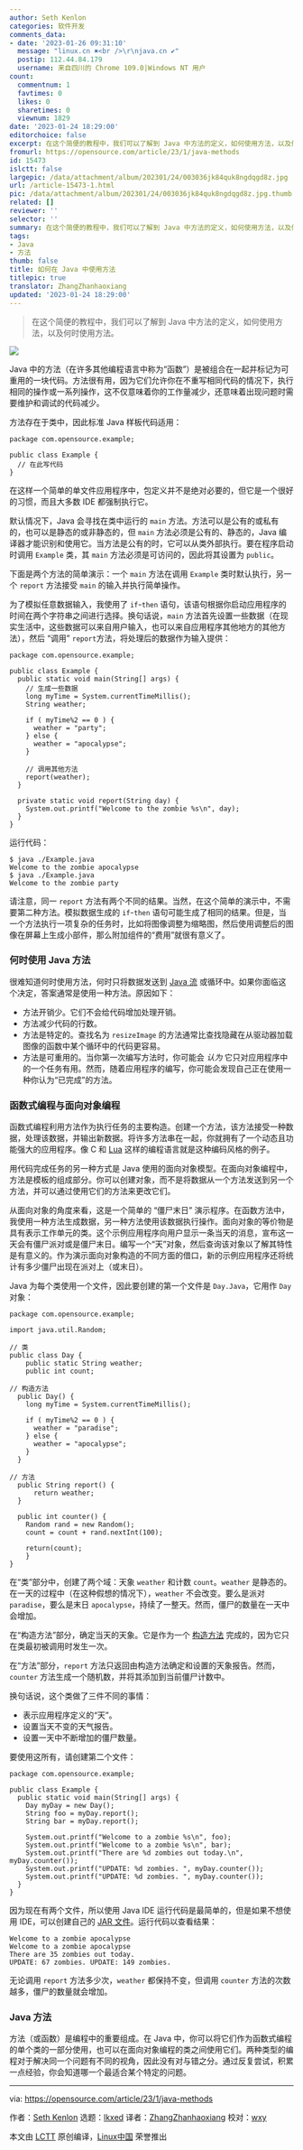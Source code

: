 ```yaml
---
author: Seth Kenlon
categories: 软件开发
comments_data:
- date: '2023-01-26 09:31:10'
  message: "linux.cn ✖<br />\r\njava.cn ✔"
  postip: 112.44.84.179
  username: 来自四川的 Chrome 109.0|Windows NT 用户
count:
  commentnum: 1
  favtimes: 0
  likes: 0
  sharetimes: 0
  viewnum: 1829
date: '2023-01-24 18:29:00'
editorchoice: false
excerpt: 在这个简便的教程中，我们可以了解到 Java 中方法的定义，如何使用方法，以及何时使用方法。
fromurl: https://opensource.com/article/23/1/java-methods
id: 15473
islctt: false
largepic: /data/attachment/album/202301/24/003036jk84quk8ngdqgd8z.jpg
url: /article-15473-1.html
pic: /data/attachment/album/202301/24/003036jk84quk8ngdqgd8z.jpg.thumb.jpg
related: []
reviewer: ''
selector: ''
summary: 在这个简便的教程中，我们可以了解到 Java 中方法的定义，如何使用方法，以及何时使用方法。
tags:
- Java
- 方法
thumb: false
title: 如何在 Java 中使用方法
titlepic: true
translator: ZhangZhanhaoxiang
updated: '2023-01-24 18:29:00'
---
```



> 
> 在这个简便的教程中，我们可以了解到 Java 中方法的定义，如何使用方法，以及何时使用方法。
> 
> 
> 


![](/data/attachment/album/202301/24/003036jk84quk8ngdqgd8z.jpg)


Java 中的方法（在许多其他编程语言中称为“函数”）是被组合在一起并标记为可重用的一块代码。方法很有用，因为它们允许你在不重写相同代码的情况下，执行相同的操作或一系列操作，这不仅意味着你的工作量减少，还意味着出现问题时需要维护和调试的代码减少。


方法存在于类中，因此标准 Java 样板代码适用：



```
package com.opensource.example;

public class Example {
  // 在此写代码
}

```

在这样一个简单的单文件应用程序中，包定义并不是绝对必要的，但它是一个很好的习惯，而且大多数 IDE 都强制执行它。


默认情况下，Java 会寻找在类中运行的 `main` 方法。方法可以是公有的或私有的，也可以是静态的或非静态的，但 `main` 方法必须是公有的、静态的，Java 编译器才能识别和使用它。当方法是公有的时，它可以从类外部执行。要在程序启动时调用 `Example` 类，其 `main` 方法必须是可访问的，因此将其设置为 `public`。


下面是两个方法的简单演示：一个 `main` 方法在调用 `Example` 类时默认执行，另一个 `report` 方法接受 `main` 的输入并执行简单操作。


为了模拟任意数据输入，我使用了 `if`-`then` 语句，该语句根据你启动应用程序的时间在两个字符串之间进行选择。换句话说，`main` 方法首先设置一些数据（在现实生活中，这些数据可以来自用户输入，也可以来自应用程序其他地方的其他方法），然后 “调用” `report`方法，将处理后的数据作为输入提供：



```
package com.opensource.example;

public class Example {
  public static void main(String[] args) {
    // 生成一些数据
    long myTime = System.currentTimeMillis();
    String weather;

    if ( myTime%2 == 0 ) {
      weather = "party";
    } else {
      weather = "apocalypse";
    }

    // 调用其他方法
    report(weather);
  }

  private static void report(String day) {
    System.out.printf("Welcome to the zombie %s\n", day);
  }
}

```

运行代码：



```
$ java ./Example.java
Welcome to the zombie apocalypse
$ java ./Example.java
Welcome to the zombie party

```

请注意，同一 `report` 方法有两个不同的结果。当然，在这个简单的演示中，不需要第二种方法。模拟数据生成的 `if`-`then` 语句可能生成了相同的结果。但是，当一个方法执行一项复杂的任务时，比如将图像调整为缩略图，然后使用调整后的图像在屏幕上生成小部件，那么附加组件的“费用”就很有意义了。


### 何时使用 Java 方法


很难知道何时使用方法，何时只将数据发送到 [Java 流](https://opensource.com/article/20/1/javastream) 或循环中。如果你面临这个决定，答案通常是使用一种方法。原因如下：


* 方法开销少。它们不会给代码增加处理开销。
* 方法减少代码的行数。
* 方法是特定的。查找名为 `resizeImage` 的方法通常比查找隐藏在从驱动器加载图像的函数中某个循环中的代码更容易。
* 方法是可重用的。当你第一次编写方法时，你可能会 *认为* 它只对应用程序中的一个任务有用。然而，随着应用程序的编写，你可能会发现自己正在使用一种你认为“已完成”的方法。


### 函数式编程与面向对象编程


函数式编程利用方法作为执行任务的主要构造。创建一个方法，该方法接受一种数据，处理该数据，并输出新数据。将许多方法串在一起，你就拥有了一个动态且功能强大的应用程序。像 C 和 [Lua](https://opensource.com/article/22/11/lua-worth-learning) 这样的编程语言就是这种编码风格的例子。


用代码完成任务的另一种方式是 Java 使用的面向对象模型。在面向对象编程中，方法是模板的组成部分。你可以创建对象，而不是将数据从一个方法发送到另一个方法，并可以通过使用它们的方法来更改它们。


从面向对象的角度来看，这是一个简单的 “僵尸末日” 演示程序。在函数方法中，我使用一种方法生成数据，另一种方法使用该数据执行操作。面向对象的等价物是具有表示工作单元的类。这个示例应用程序向用户显示一条当天的消息，宣布这一天会有僵尸派对或是僵尸末日。编写一个“天”对象，然后查询该对象以了解其特性是有意义的。作为演示面向对象构造的不同方面的借口，新的示例应用程序还将统计有多少僵尸出现在派对上（或末日）。


Java 为每个类使用一个文件，因此要创建的第一个文件是 `Day.Java`，它用作 `Day` 对象：



```
package com.opensource.example;

import java.util.Random;

// 类
public class Day {
    public static String weather;
    public int count;

// 构造方法
  public Day() {
    long myTime = System.currentTimeMillis();

    if ( myTime%2 == 0 ) {
      weather = "paradise";
    } else {
      weather = "apocalypse";
    }
  }

// 方法
  public String report() {
      return weather;
  }

  public int counter() {
    Random rand = new Random();
    count = count + rand.nextInt(100);

    return(count);
    }
}

```

在“类”部分中，创建了两个域：天象 `weather` 和计数 `count`。`weather` 是静态的。在一天的过程中（在这种假想的情况下），`weather` 不会改变。要么是派对 `paradise`，要么是末日 `apocalypse`，持续了一整天。然而，僵尸的数量在一天中会增加。


在“构造方法”部分，确定当天的天象。它是作为一个 [构造方法](https://opensource.com/article/19/6/what-java-constructor) 完成的，因为它只在类最初被调用时发生一次。


在“方法”部分，`report` 方法只返回由构造方法确定和设置的天象报告。然而，`counter` 方法生成一个随机数，并将其添加到当前僵尸计数中。


换句话说，这个类做了三件不同的事情：


* 表示应用程序定义的“天”。
* 设置当天不变的天气报告。
* 设置一天中不断增加的僵尸数量。


要使用这所有，请创建第二个文件：



```
package com.opensource.example;

public class Example {
  public static void main(String[] args) {
    Day myDay = new Day();
    String foo = myDay.report();
    String bar = myDay.report();

    System.out.printf("Welcome to a zombie %s\n", foo);
    System.out.printf("Welcome to a zombie %s\n", bar);
    System.out.printf("There are %d zombies out today.\n", myDay.counter());
    System.out.printf("UPDATE: %d zombies. ", myDay.counter());
    System.out.printf("UPDATE: %d zombies. ", myDay.counter());
  }
}

```

因为现在有两个文件，所以使用 Java IDE 运行代码是最简单的，但是如果不想使用 IDE，可以创建自己的 [JAR 文件](https://opensource.com/article/21/8/fastjar)。运行代码以查看结果：



```
Welcome to a zombie apocalypse
Welcome to a zombie apocalypse
There are 35 zombies out today.
UPDATE: 67 zombies. UPDATE: 149 zombies.

```

无论调用 `report` 方法多少次，`weather` 都保持不变，但调用 `counter` 方法的次数越多，僵尸的数量就会增加。


### Java 方法


方法（或函数）是编程中的重要组成。在 Java 中，你可以将它们作为函数式编程的单个类的一部分使用，也可以在面向对象编程的类之间使用它们。两种类型的编程对于解决同一个问题有不同的视角，因此没有对与错之分。通过反复尝试，积累一点经验，你会知道哪一个最适合某个特定的问题。




---


via: <https://opensource.com/article/23/1/java-methods>


作者：[Seth Kenlon](https://opensource.com/users/seth) 选题：[lkxed](https://github.com/lkxed) 译者：[ZhangZhanhaoxiang](https://github.com/ZhangZhanhaoxiang) 校对：[wxy](https://github.com/%E6%A0%A1%E5%AF%B9%E8%80%85ID)


本文由 [LCTT](https://github.com/LCTT/TranslateProject) 原创编译，[Linux中国](https://linux.cn/) 荣誉推出